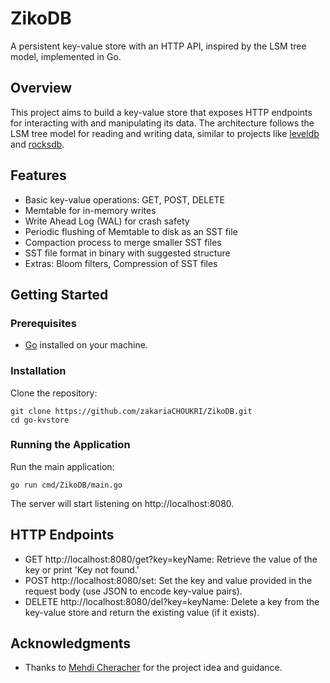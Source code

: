 # ZikoDB

A persistent key-value store with an HTTP API, inspired by the LSM tree model, implemented in Go.

## Overview

This project aims to build a key-value store that exposes HTTP endpoints for interacting with and manipulating its data. The architecture follows the LSM tree model for reading and writing data, similar to projects like [leveldb](https://github.com/google/leveldb) and [rocksdb](https://github.com/facebook/rocksdb).

## Features

- Basic key-value operations: GET, POST, DELETE
- Memtable for in-memory writes
- Write Ahead Log (WAL) for crash safety
- Periodic flushing of Memtable to disk as an SST file
- Compaction process to merge smaller SST files
- SST file format in binary with suggested structure
- Extras: Bloom filters, Compression of SST files

## Getting Started

### Prerequisites

- [Go](https://golang.org/) installed on your machine.

### Installation

Clone the repository:

```
git clone https://github.com/zakariaCHOUKRI/ZikoDB.git
cd go-kvstore
```

### Running the Application

Run the main application:

```
go run cmd/ZikoDB/main.go
```

The server will start listening on http://localhost:8080.

## HTTP Endpoints

- GET http://localhost:8080/get?key=keyName: Retrieve the value of the key or print 'Key not found.'
- POST http://localhost:8080/set: Set the key and value provided in the request body (use JSON to encode key-value pairs).
- DELETE http://localhost:8080/del?key=keyName: Delete a key from the key-value store and return the existing value (if it exists).

## Acknowledgments

- Thanks to [Mehdi Cheracher](https://github.com/chermehdi) for the project idea and guidance.
